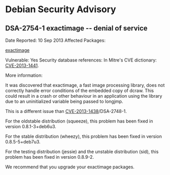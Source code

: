 
Debian Security Advisory
========================


DSA-2754-1 exactimage -- denial of service
------------------------------------------



Date Reported:
10 Sep 2013
Affected Packages:

[exactimage](https://packages.debian.org/src:exactimage)

Vulnerable:
Yes
Security database references:
In Mitre's CVE dictionary: [CVE-2013-1441](https://security-tracker.debian.org/tracker/CVE-2013-1441).  

More information:

It was discovered that exactimage, a fast image processing library,
does not correctly handle error conditions of the embedded copy of
dcraw. This could result in a crash or other behaviour in an
application using the library due to an uninitialized variable being
passed to longjmp.


This is a different issue than [CVE-2013-1438](https://security-tracker.debian.org/tracker/CVE-2013-1438)/DSA-2748-1.


For the oldstable distribution (squeeze), this problem has been fixed in
version 0.8.1-3+deb6u3.


For the stable distribution (wheezy), this problem has been fixed in
version 0.8.5-5+deb7u3.


For the testing distribution (jessie) and the unstable distribution
(sid), this problem has been fixed in version 0.8.9-2.


We recommend that you upgrade your exactimage packages.





